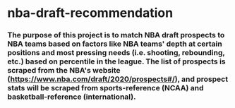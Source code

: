 # nba-draft-recommendation

### The purpose of this project is to match NBA draft prospects to NBA teams based on factors like NBA teams' depth at certain positions and most pressing needs (i.e. shooting, rebounding, etc.) based on percentile in the league. The list of prospects is scraped from the NBA's website (https://www.nba.com/draft/2020/prospects#/), and prospect stats will be scraped from sports-reference (NCAA) and basketball-reference (international). 
